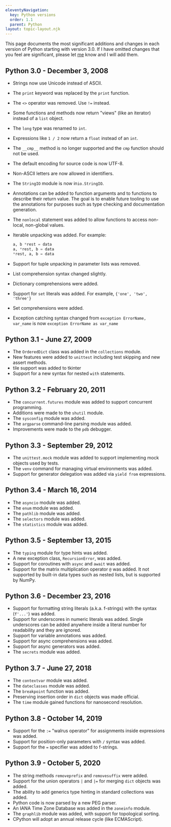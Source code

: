 ```yaml
---
eleventyNavigation:
  key: Python versions
  order: 1.1
  parent: Python
layout: topic-layout.njk
---
```


<!-- markdownlint-disable MD013 -->

This page documents the most significant additions and changes
in each version of Python starting with version 3.0.
If I have omitted changes that you feel are significant, please let
<a href="mailto:r.mark.volkmann@gmail.com?subject=Python version changes"
target="_blank">me</a> know and I will add them.

## Python 3.0 - December 3, 2008

- Strings now use Unicode instead of ASCII.
- The `print` keyword was replaced by the `print` function.
- The `<>` operator was removed. Use `!=` instead.
- Some functions and methods now return "views" (like an iterator)
  instead of a `list` object.
- The `long` type was renamed to `int`.
- Expressions like `1 / 2` now return a `float` instead of an `int`.
- The `__cmp__` method is no longer supported
  and the `cmp` function should not be used.
- The default encoding for source code is now UTF-8.
- Non-ASCII letters are now allowed in identifiers.
- The `StringIO` module is now in`io.StringIO`.
- Annotations can be added to function arguments
  and to functions to describe their return value.
  The goal is to enable future tooling to use the annotations
  for purposes such as type checking and documentation generation.
- The `nonlocal` statement was added to allow functions to
  access non-local, non-global values.
- Iterable unpacking was added. For example:

  ```python
  a, b *rest = data
  a, *rest, b = data
  *rest, a, b = data
  ```

- Support for tuple unpacking in parameter lists was removed.
- List comprehension syntax changed slightly.
- Dictionary comprehensions were added.
- Support for `set` literals was added.
  For example, `{'one', 'two', 'three'}`
- Set comprehensions were added.
- Exception catching syntax changed from
  `exception ErrorName, var_name` is now
  `exception ErrorName as var_name`

## Python 3.1 - June 27, 2009

- The `OrderedDict` class was added in the `collections` module.
- New features were added to `unittest` including
  test skipping and new assert methods.
- tile support was added to tkinter
- Support for a new syntax for nested `with` statements.

## Python 3.2 - February 20, 2011

- The `concurrent.futures` module was added to support concurrent programming.
- Additions were made to the `shutil` module.
- The `sysconfig` module was added.
- The `argparse` command-line parsing module was added.
- Improvements were made to the `pdb` debugger.

## Python 3.3 - September 29, 2012

- The `unittest.mock` module was added to
  support implementing mock objects used by tests.
- The `venv` command for managing virtual environments was added.
- Support for generator delegation was added via `yield from` expressions.

## Python 3.4 - March 16, 2014

- The `asyncio` module was added.
- The `enum` module was added.
- The `pathlib` module was added.
- The `selectors` module was added.
- The `statistics` module was added.

## Python 3.5 - September 13, 2015

- The `typing` module for type hints was added.
- A new exception class, `RecursionError`, was added.
- Support for coroutines with `async` and `await` was added.
- Support for the matrix multiplication operator `@` was added.
  It not supported by built-in data types such as nested lists,
  but is supported by NumPy.

## Python 3.6 - December 23, 2016

- Support for formatting string literals (a.k.a. f-strings)
  with the syntax (`f'...'`) was added.
- Support for underscores in numeric literals was added.
  Single underscores can be added anywhere inside a literal number
  for readability and they are ignored.
- Support for variable annotations was added.
- Support for async comprehensions was added.
- Support for async generators was added.
- The `secrets` module was added.

## Python 3.7 - June 27, 2018

- The `contextvar` module was added.
- The `dateclasses` module was added.
- The `breakpoint` function was added.
- Preserving insertion order in `dict` objects was made official.
- The `time` module gained functions for nanosecond resolution.

## Python 3.8 - October 14, 2019

- Support for the `:=` "walrus operator"
  for assignments inside expressions was added.
- Support for position-only parameters with `/` syntax was added.
- Support for the `=` specifier was added to f-strings.

## Python 3.9 - October 5, 2020

- The string methods `removeprefix` and `removesuffix` were added.
- Support for the union operators `|` and `|=`
  for merging `dict` objects was added.
- The ability to add generics type hinting in standard collections was added.
- Python code is now parsed by a new PEG parser.
- An IANA Time Zone Database was added in the `zoneinfo` module.
- The `graphlib` module was added, with support for topological sorting.
- CPython will adopt an annual release cycle (like ECMAScript).
